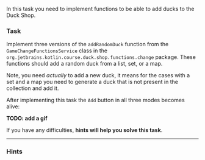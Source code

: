 In this task you need to implement functions to be able to
add ducks to the Duck Shop.

### Task

Implement three versions of the `addRandomDuck` function from the `GameChangeFunctionsService` class in
the `org.jetbrains.kotlin.course.duck.shop.functions.change` package.
These functions should add a random duck from a list, set, or a map.

Note, you need _actually_ to add a new duck, it means for the cases with a set and a map you 
need to generate a duck that is not present in the collection and add it.

After implementing this task the `Add` button in all three modes becomes alive:

**TODO: add a gif**

If you have any difficulties, **hints will help you solve this task**.

----

### Hints

